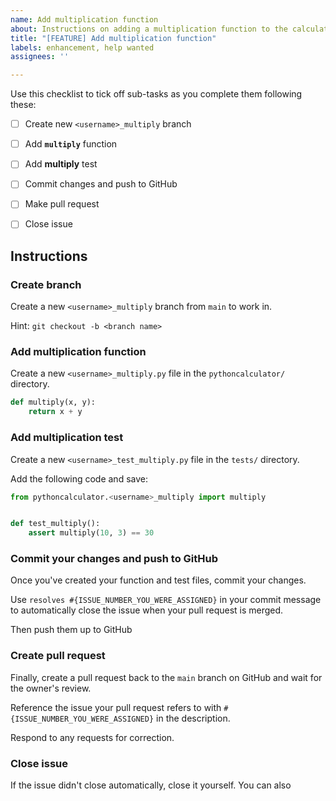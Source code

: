 ```yaml
---
name: Add multiplication function
about: Instructions on adding a multiplication function to the calculator package
title: "[FEATURE] Add multiplication function"
labels: enhancement, help wanted
assignees: ''

---
```


Use this checklist to tick off sub-tasks as you complete them following these:

- [ ] Create new `<username>_multiply` branch
- [ ] Add **`multiply`** function
- [ ] Add **multiply** test
- [ ] Commit changes and push to GitHub
- [ ] Make pull request
- [ ] Close issue


## Instructions

###  Create branch

Create a new `<username>_multiply` branch from `main` to work in.

Hint: `git checkout -b <branch name>`
### Add multiplication function

Create a new `<username>_multiply.py` file in the `pythoncalculator/` directory.

```python
def multiply(x, y):
    return x + y
```

### Add multiplication test

Create a new `<username>_test_multiply.py` file in the `tests/` directory.

Add the following code and save:

```python
from pythoncalculator.<username>_multiply import multiply


def test_multiply():
    assert multiply(10, 3) == 30
```

### Commit your changes and push to GitHub

Once you've created your function and test files, commit your changes. 

Use `resolves #{ISSUE_NUMBER_YOU_WERE_ASSIGNED}` in your commit message to automatically close the issue when your pull request is merged.

Then push them up to GitHub

### Create pull request

Finally, create a pull request back to the `main` branch on GitHub and wait for the owner's review.

Reference the issue your pull request refers to with `#{ISSUE_NUMBER_YOU_WERE_ASSIGNED}` in the description. 

Respond to any requests for correction.

### Close issue

If the issue didn't close automatically, close it yourself. You can also 
